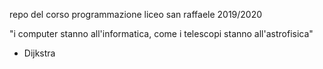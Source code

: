 repo del corso programmazione liceo san raffaele 2019/2020

"i computer stanno all'informatica, come i telescopi stanno all'astrofisica"
- Dijkstra